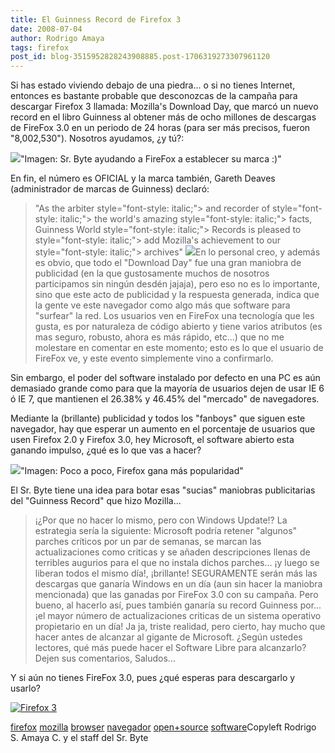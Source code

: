 ```yaml
---
title: El Guinness Record de Firefox 3
date: 2008-07-04
author: Rodrigo Amaya
tags: firefox
post_id: blog-3515952828243908885.post-1706319273307961120
---
```


Si has estado viviendo debajo de una piedra... o si no tienes Internet,
      entonces es bastante probable que desconozcas de la campaña para descargar Firefox 3 llamada:
      Mozilla's Download Day, que marcó un nuevo record en el libro Guinness al obtener más de ocho
      millones de descargas de FireFox 3.0 en un periodo de 24 horas (para ser más precisos, fueron
      "8,002,530"). Nosotros ayudamos, ¿y
      tú?:

[![](http://bp3.blogger.com/_ayvorITawE4/SG5Oo_OghsI/AAAAAAAAAzw/Mh8zvPKZhh4/s400/firefox-srbyte.jpg)](http://bp3.blogger.com/_ayvorITawE4/SG5Oo_OghsI/AAAAAAAAAzw/Mh8zvPKZhh4/s1600-h/firefox-srbyte.jpg)"Imagen: Sr. Byte ayudando a
      FireFox a establecer su marca :)"

En fin, el
      número es OFICIAL y la marca también, Gareth Deaves (administrador de marcas de Guinness)
      declaró:

> "As
> the arbiter style="font-style: italic;"> and
> recorder of style="font-style: italic;"> the
> world's amazing style="font-style: italic;"> facts,
> Guinness World style="font-style: italic;"> Records
> is pleased to style="font-style: italic;"> add
> Mozilla's achievement
> to our style="font-style: italic;"> archives"
[![](http://bp1.blogger.com/_ayvorITawE4/SG5WxfOghuI/AAAAAAAAA0A/Wtx74zExx58/s200/firefox3.jpg)](http://bp1.blogger.com/_ayvorITawE4/SG5WxfOghuI/AAAAAAAAA0A/Wtx74zExx58/s1600-h/firefox3.jpg)En lo personal
      creo, y además es obvio, que todo el "Download Day" fue una gran maniobra de publicidad (en la
      que gustosamente muchos de nosotros participamos sin ningún desdén jajaja), pero eso no es lo
      importante, sino que este acto de publicidad y la respuesta generada, indica que la gente ve
      este navegador como algo más que software para "surfear" la red. Los usuarios ven en FireFox
      una tecnología que les gusta, es por naturaleza de código abierto y tiene varios atributos (es
      mas seguro, robusto, ahora es más rápido, etc...) que no me molestare en comentar en este
      momento; esto es lo que el usuario de FireFox ve, y este evento simplemente vino a
      confirmarlo.

Sin embargo, el poder del software instalado por defecto
      en una PC es aún demasiado grande como para que la mayoría de usuarios dejen de usar IE 6 ó IE
      7, que mantienen el 26.38% y 46.45% del "mercado" de navegadores.

Mediante la (brillante) publicidad y todos los "fanboys" que siguen este navegador, hay
      que esperar un aumento en el porcentaje de usuarios que usen Firefox 2.0 y Firefox 3.0, hey
      Microsoft, el software abierto esta ganando impulso, ¿qué es lo que vas a hacer?

[![](http://bp0.blogger.com/_ayvorITawE4/SG5WhPOghtI/AAAAAAAAAz4/zMGR0i-r1cc/s320/mozilla-vs-ie-thumb.jpg)](http://bp0.blogger.com/_ayvorITawE4/SG5WhPOghtI/AAAAAAAAAz4/zMGR0i-r1cc/s1600-h/mozilla-vs-ie-thumb.jpg)"Imagen: Poco a poco,
      Firefox gana más popularidad"

El Sr. Byte
      tiene una idea para botar esas "sucias" maniobras publicitarias del "Guinness Record" que hizo
      Mozilla...
> ¡¿Por que no hacer lo mismo, pero con Windows
> Update!?
La estrategia sería la siguiente: Microsoft podría retener
      "algunos" parches críticos por un par de semanas, se marcan las actualizaciones como criticas
      y se añaden descripciones llenas de terribles augurios para el que no instala dichos
      parches... ¡y luego se liberan todos el mismo día!, ¡brillante!
SEGURAMENTE serán
      más las descargas que ganaría Windows en un día (aun sin hacer la maniobra mencionada) que las
      ganadas por FireFox 3.0 con su campaña.
Pero bueno, al hacerlo así, pues también
      ganaría su record Guinness por...
> ¡el mayor número de actualizaciones
> criticas de un sistema operativo propietario en un día!
Ja ja, triste
      realidad, pero cierto, hay mucho que hacer antes de alcanzar al gigante de Microsoft. ¿Según
      ustedes lectores, qué más puede hacer el Software Libre para alcanzarlo? Dejen sus
      comentarios, Saludos...

Y si aún no tienes FireFox 3.0, pues ¿qué
      esperas para descargarlo y usarlo?

[![Firefox 3](http://sfx-images.mozilla.org/affiliates/Buttons/firefox3/468x60.png)](http://www.spreadfirefox.com/node&id=0&t=309)

[firefox](http://www.blogalaxia.com/tags/firefox) [mozilla](http://www.blogalaxia.com/tags/mozilla) [browser](http://www.blogalaxia.com/tags/browser) [navegador](http://www.blogalaxia.com/tags/navegador) [open+source](http://www.blogalaxia.com/tags/open+source) [software](http://www.blogalaxia.com/tags/software)Copyleft Rodrigo S. Amaya C. y el staff del Sr.
      Byte
